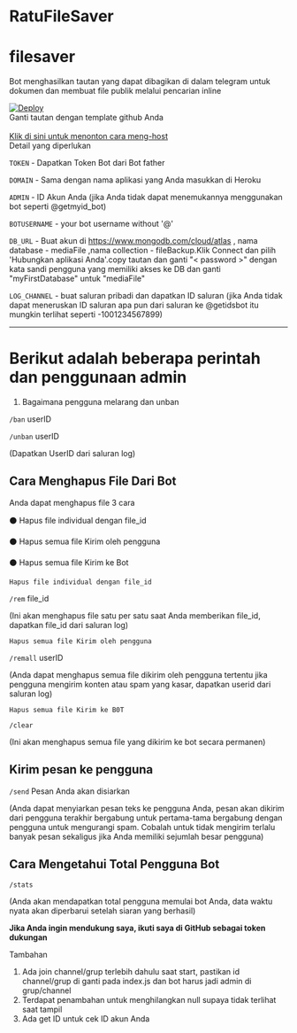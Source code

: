 # RatuFileSaver
# filesaver
Bot menghasilkan tautan yang dapat dibagikan di dalam telegram untuk dokumen dan membuat file publik melalui pencarian inline


<a href="https://heroku.com/deploy?template=https://github.com/BimoSora/RatuFileSaver">
  <img src="https://www.herokucdn.com/deploy/button.svg" alt="Deploy">
</a>
<br>
Ganti tautan dengan template github Anda
</br>

<br>
<a href="https://youtu.be/zw_ijvhzomI">
Klik di sini untuk menonton cara meng-host
</a>
<br>
Detail yang diperlukan

<code>TOKEN</code> - Dapatkan Token Bot dari Bot father

<code>DOMAIN</code> - Sama dengan nama aplikasi yang Anda masukkan di Heroku

<code>ADMIN</code> - ID Akun Anda (jika Anda tidak dapat menemukannya menggunakan bot seperti @getmyid_bot)

<code>BOTUSERNAME</code> - your bot username without '@'

<code>DB_URL</code> - Buat akun di https://www.mongodb.com/cloud/atlas , nama database - mediaFile ,nama collection - fileBackup.Klik Connect dan pilih 'Hubungkan aplikasi Anda'.copy tautan dan ganti "< password >" dengan kata sandi pengguna yang memiliki akses ke DB dan ganti "myFirstDatabase" untuk "mediaFile"

<code>LOG_CHANNEL</code> - buat saluran pribadi dan dapatkan ID saluran (jika Anda tidak dapat meneruskan ID saluran apa pun dari saluran ke @getidsbot itu mungkin terlihat seperti -1001234567899)  
<hr>

<h1>Berikut adalah beberapa perintah dan penggunaan admin</h1>


1. Bagaimana pengguna melarang dan unban


<code>/ban</code> userID

<code>/unban</code> userID

(Dapatkan UserID dari saluran log)


<h2>Cara Menghapus File Dari Bot</h2>


Anda dapat menghapus file 3 cara

  ⚫ Hapus file individual dengan file_id

  ⚫ Hapus semua file Kirim oleh pengguna

  ⚫ Hapus semua file Kirim ke Bot


    Hapus file individual dengan file_id

<code>/rem</code> file_id

(Ini akan menghapus file satu per satu saat Anda memberikan file_id, dapatkan file_id dari saluran log)


    Hapus semua file Kirim oleh pengguna

<code>/remall</code> userID

(Anda dapat menghapus semua file dikirim oleh pengguna tertentu jika pengguna mengirim konten atau spam yang kasar, dapatkan userid dari saluran log)


    Hapus semua file Kirim ke B0T

<code>/clear</code>

(Ini akan menghapus semua file yang dikirim ke bot secara permanen)

<h2>Kirim pesan ke pengguna</h2>

<code>/send</code> Pesan Anda akan disiarkan

(Anda dapat menyiarkan pesan teks ke pengguna Anda, pesan akan dikirim dari pengguna terakhir bergabung untuk pertama-tama bergabung dengan pengguna untuk mengurangi spam. Cobalah untuk tidak mengirim terlalu banyak pesan sekaligus jika Anda memiliki sejumlah besar pengguna)


<h2>Cara Mengetahui Total Pengguna Bot</h2>

<code>/stats</code>

(Anda akan mendapatkan total pengguna memulai bot Anda, data waktu nyata akan diperbarui setelah siaran yang berhasil)



<b>Jika Anda ingin mendukung saya, ikuti saya di GitHub sebagai token dukungan</b>

Tambahan
1. Ada join channel/grup terlebih dahulu saat start, pastikan id channel/grup di ganti pada index.js dan bot harus jadi admin di grup/channel
2. Terdapat penambahan untuk menghilangkan null supaya tidak terlihat saat tampil
3. Ada get ID untuk cek ID akun Anda
